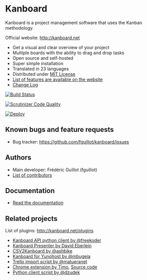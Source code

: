 Kanboard
========

Kanboard is a project management software that uses the Kanban methodology.

Official website: <http://kanboard.net>

- Get a visual and clear overview of your project
- Multiple boards with the ability to drag and drop tasks
- Open source and self-hosted
- Super simple installation
- Translated in 23 languages
- Distributed under [MIT License](LICENSE)
- [List of features are available on the website](http://kanboard.net/features)
- [Change Log](ChangeLog)

[![Build Status](https://travis-ci.org/fguillot/kanboard.svg)](https://travis-ci.org/fguillot/kanboard)

[![Scrutinizer Code Quality](https://scrutinizer-ci.com/g/fguillot/kanboard/badges/quality-score.png?s=2b6490781608657cc8c43d02285bfafb4f489528)](https://scrutinizer-ci.com/g/fguillot/kanboard/)

[![Deploy](https://www.herokucdn.com/deploy/button.png)](https://heroku.com/deploy)

Known bugs and feature requests
-------------------------------

- Bug tracker: <https://github.com/fguillot/kanboard/issues>

Authors
-------

- Main developer: Frédéric Guillot (fguillot)
- [List of contributors](CONTRIBUTORS.md)

Documentation
-------------

- [Read the documentation](doc/index.markdown)

Related projects
----------------

List of plugins: http://kanboard.net/plugins

- [Kanboard API python client by @freekoder](https://github.com/freekoder/kanboard-py)
- [Kanboard Presenter by David Eberlein](https://github.com/davideberlein/kanboard-presenter)
- [CSV2Kanboard by @ashbike](https://github.com/ashbike/csv2kanboard)
- [Kanboard for Yunohost by @mbugeia](https://github.com/mbugeia/kanboard_ynh)
- [Trello import script by @matueranet](https://github.com/matueranet/kanboard-import-trello)
- [Chrome extension by Timo](https://chrome.google.com/webstore/detail/kanboard-quickmenu/akjbeplnnihghabpgcfmfhfmifjljneh?utm_source=chrome-ntp-icon), [Source code](https://github.com/BlueTeck/kanboard_chrome_extension)
- [Python client script by @dzudek](https://gist.github.com/fguillot/84c70d4928eb1e0cb374)
